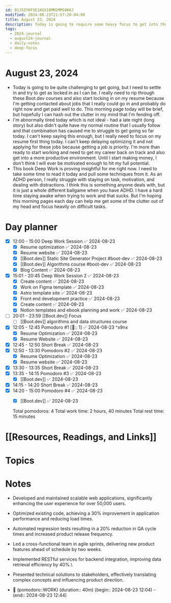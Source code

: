```yaml
---
id: 01J5ZYHFSE1KGX18MM2MM50KKJ
modified: 2024-08-23T21:57:20-04:00
title: August 23, 2024
description: Today is going to require some heavy focus to get into the swing of things.
tags:
  - 2024-journal
  - august24-journal
  - daily-notes
  - deep-focus
---
```

# August 23, 2024
- Today is going to be quite challenging to get going, but I need to settle in and try to get as locked in as I can be. I really need to rip through these Boot.dev courses and also start locking in on my resume because I'm getting contacted about jobs that I really could go in and probably do right now and get paid well to do. This morning page today will be brief, but hopefully I can hash out the clutter in my mind that I'm fending off.
- I'm abnormally tired today which is not ideal - had a late night (long story) but also didn't quite have my normal routine that I usually follow and that combination has caused me to struggle to get going so far today. I can't keep saying this enough, but I really need to focus on my resume first thing today. I can't keep delaying optimizing it and not applying for these jobs because getting a job is priority. I'm more than ready to start working and need to get my career back on track and also get into a more productive environment. Until I start making money, I don't think I will ever be motivated enough to hit my full potential.
- This book Deep Work is proving insightful for me right now. I need to take some time to read it today and pull some techniques from it. As an ADHD person, I really struggle with staying on task, motivation, and dealing with distractions. I think this is something anyone deals with, but it is just a whole different ballgame when you have ADHD. I have a hard time staying awake when trying to work and that sucks. But I'm hoping this morning pages each day can help me get some of the clutter out of my head and focus heavily on difficult tasks.

# Day planner
- [x] 12:00 - 15:00 Deep Work Session ✅ 2024-08-23
	- [x] Resume optimization ✅ 2024-08-23
	- [x] Resume website ✅ 2024-08-23
	- [x] [[Boot.dev]] Static Site Generator Project #boot-dev ✅ 2024-08-23
	- [x] [[Boot.dev]] Algorithms course #boot-dev ✅ 2024-08-23
	- [x] Blog Content ✅ 2024-08-23
- [x] 15:01 - 20:45 Deep Work Session 2 ✅ 2024-08-23
	- [x] Create content ✅ 2024-08-23
	- [x] Work on Figma template ✅ 2024-08-23
	- [x] Astro template site ✅ 2024-08-23
	- [x] Front end development practice ✅ 2024-08-23
	- [x] Create content ✅ 2024-08-23
	- [x] Notion templates and ebook planning and work ✅ 2024-08-23
- [ ] 20:01 - 23:59 [[Boot.dev]] Focus
	- [ ] [[Boot.dev]] algorithms and data structures course

- [x] 12:05 - 12:45 Pomodoro #1 [🍅:: 1] ✅ 2024-08-23 ^x9nx
	- [x] Resume Optimization ✅ 2024-08-23
	- [x] Resume Website ✅ 2024-08-23
- [x] 12:45 - 12:50 Short Break ✅ 2024-08-23
- [x] 12:50 - 13:30 Pomodoro #2 ✅ 2024-08-23
	- [x] Resume Optimization ✅ 2024-08-23
	- [x] Resume website ✅ 2024-08-23
- [x] 13:30 - 13:35 Short Break ✅ 2024-08-23
- [x] 13:35 - 14:15 Pomodoro #3 ✅ 2024-08-23
	- [x] [[Boot.dev]] ✅ 2024-08-23
- [x] 14:15 - 14:20 Short Break ✅ 2024-08-23
- [x] 14:20 - 15:00 Pomodoro #4 ✅ 2024-08-23
	- [x] [[Boot.dev]] ✅ 2024-08-23


  Total pomodoros: 4
  Total work time: 2 hours, 40 minutes
  Total rest time: 15 minutes

# [[Resources, Readings, and Links]]

# Topics

# Notes
- Developed and maintained scalable web applications, significantly enhancing the user experience for over 50,000 users.
- Optimized existing code, achieving a 30% improvement in application performance and reducing load times.
- Automated regression tests resulting in a 20% reduction in QA cycle times and increased product release frequency.
- Led a cross-functional team in agile sprints, delivering new product features ahead of schedule by two weeks.
- Implemented RESTful services for backend integration, improving data retrieval efficiency by 40%.\
- Presented technical solutions to stakeholders, effectively translating complex concepts and influencing product direction.


- 🍅 (pomodoro::WORK) (duration:: 40m) (begin:: 2024-08-23 12:04) - (end:: 2024-08-23 12:44)